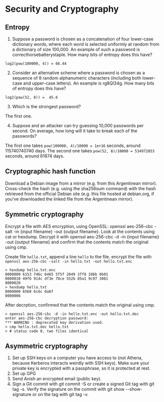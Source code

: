 # Security and Cryptography
## Entropy
1. Suppose a password is chosen as a concatenation of four lower-case dictionary words, where each word is selected uniformly at random from a dictionary of size 100,000. An example of such a password is correcthorsebatterystaple. How many bits of entropy does this have?

`log2(pow(100000, 4)) = 66.44`

2. Consider an alternative scheme where a password is chosen as a sequence of 8 random alphanumeric characters (including both lower-case and upper-case letters). An example is rg8Ql34g. How many bits of entropy does this have?

`log2(pow(52, 8)) =  45.6`

3. Which is the strongest password?

The first one.

4. Suppose and an attacker can try guessing 10,000 passwords per second. On average, how long will it take to break each of the passwords?

The first one takes `pow(100000, 4)/10000 = 1e+16` seconds, around 115740740740 days. The second one takes `pow(52, 8)/10000 = 534972853` seconds, around 61874 days.

## Cryptographic hash function
 Download a Debian image from a mirror (e.g. from this Argentinean mirror). Cross-check the hash (e.g. using the sha256sum command) with the hash retrieved from the official Debian site (e.g. this file hosted at debian.org, if you’ve downloaded the linked file from the Argentinean mirror).

## Symmetric cryptography
Encrypt a file with AES encryption, using OpenSSL: openssl aes-256-cbc -salt -in {input filename} -out {output filename}. Look at the contents using cat or hexdump. Decrypt it with openssl aes-256-cbc -d -in {input filename} -out {output filename} and confirm that the contents match the original using cmp.

Create file `hello.txt`, append a line `hello` to the file. encrypt the file with `openssl aes-256-cbc -salt -in hello.txt -out hello.txt.enc` 

```
> hexdump hello.txt.enc
0000000 6153 746c 6465 5f5f 2049 3ff0 286b 0b01
0000010 49f6 914c df3e 78ce 552b 85a1 9c97 3081
0000020
> hexdump hello.txt
0000000 6568 6c6c 0a6f                         
0000006
```
After decrption, confirmed that the contents match the original using cmp.

```
> openssl aes-256-cbc -d -in hello.txt.enc -out hello.txt.dec
enter aes-256-cbc decryption password:
*** WARNING : deprecated key derivation used.
> cmp hello.txt.dec hello.txt
> # status code 0, two files identical
```

## Asymmetric cryptography
1. Set up SSH keys on a computer you have access to (not Athena, because Kerberos interacts weirdly with SSH keys). Make sure your private key is encrypted with a passphrase, so it is protected at rest.
2. Set up GPG
3. Send Anish an encrypted email (public key).
4. Sign a Git commit with git commit -S or create a signed Git tag with git tag -s. Verify the signature on the commit with git show --show-signature or on the tag with git tag -v.
